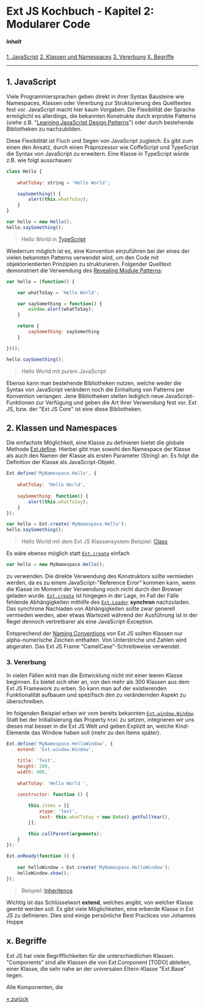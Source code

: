 # Ext JS Kochbuch - Kapitel 2: Modularer Code

<a name="toc"></a>
##### Inhalt  
[1. JavaScript](#js)
[2. Klassen und Namespaces](#class) 
[3. Vererbung](#inheritence)
[X. Begriffe](#begriffe)

<hr>

<a name="js"></a>
## 1. JavaScript

Viele Programmiersprachen geben direkt in ihrer Syntax Bausteine wie Namespaces, Klassen oder Vererbung zur Strukturierung des Quelltextes fest vor. JavaScript macht hier kaum Vorgaben. Die Flexibilität der Sprache ermöglicht es allerdings, die bekannten Konstrukte durch erprobte Patterns (siehe z.B. "[Learning JavaScript Design Patterns](http://addyosmani.com/resources/essentialjsdesignpatterns/book/)") oder durch bestehende Bibliotheken zu nachzubilden.

Diese Flexibilität ist Fluch und Segen von JavaScript zugleich. Es gibt zum einen den Ansatz, durch einen Präprozessor wie CoffeScript und TypeScript die Syntax von JavaScript zu erweitern. Eine Klasse in TypeScript würde z.B. wie folgt ausschauen:

```javascript
class Hello {
    
    whatToSay: string = 'Hello World';

    saySomething() {
        alert(this.whatToSay);
    }
}

var hello = new Hello();
hello.saySomething();
```
> Hello World in [TypeScript](http://www.typescriptlang.org/Playground/)

Wiederrum möglich ist es, eine Konvention einzuführen bei der eines der vielen bekannten Patterns verwendet wird, um den Code mit objektorientierten Prinzipien zu strukturieren. Folgender Quelltext demonstriert die Verwendung des [Revealing Module Patterns](http://addyosmani.com/resources/essentialjsdesignpatterns/book/#revealingmodulepatternjavascript):

```javascript
var hello = (function() {

	var whatToSay = 'Hello World';

	var saySomething = function() {
		window.alert(whatToSay);
	}

	return {
		saySomething: saySomething
	}

})();

hello.saySomething();
```
> Hello World mit purem JavaScript
  
Ebenso kann man bestehende Bibliotheken nutzen, welche weder die Syntax von JavaScript verändern noch die Einhaltung von Patterns per Konvention verlangen. Jene Bibliotheken stellen lediglich neue JavaScript-Funktionen zur Verfügung und geben die Art ihrer Verwendung fest vor. Ext JS, bzw. der "Ext JS Core" ist eine diese Bibliotheken.

<!--
Der Ext JS Core deckt eine großen Funktionsumfang ab. Dies hat den Vorteil, dass alle Bausteine gut zueinander passen. Jedoch wird damit auch die Möglichkeit eingeschränkt, sich aus vielen spezialisierten Bibliotheken (z.B. AMD-Module mit require.js oder MVVM mit Knockout) d
-->

<a name="class"></a>
## 2. Klassen und Namespaces

Die einfachste Möglichkeit, eine Klasse zu definieren bietet die globale Methode [Ext.define](../extjs/docs/index.html#!/api/Ext-method-define). Hierbei gibt man sowohl den Namespace der Klasse als auch den Namen der Klasse als ersten Parameter (String) an. Es folgt die Definition der Klasse als JavaScript-Objekt.

```javascript
Ext.define('MyNamespace.Hello', {
	
	whatToSay: 'Hello World',
	
	saySomething: function() {
 		alert(this.whatToSay);
	}
});

var hello = Ext.create('MyNamespace.Hello'); 
hello.saySomething();

```
> Hello World mit dem Ext JS Klassensystem
> Beispiel: [Class](http://localhost:7777/#!ex/Class)

Es wäre ebenso möglich statt [`Ext.create`](../extjs/docs/index.html#!/api/Ext-method-create) einfach

```javascript
var hello = new MyNamespace.Hello(); 
```
zu verwenden. Die direkte Verwendung des Konstruktors sollte vermieden werden, da es zu einem JavaScript-"Reference Error" kommen kann, wenn die Klasse im Moment der Verwendung noch nicht durch den Browser geladen wurde. [`Ext.create`](../extjs/docs/index.html#!/api/Ext-method-create) ist hingegen in der Lage, im Fall der Fälle fehlende Abhängigkeiten mithilfe des [`Ext.Loader`](../extjs/docs/index.html#!/api/Ext.Loader) **synchron** nachzuladen. Das synchrone Nachladen von Abhängigkeiten sollte zwar generell vermieden werden, aber etwas Wartezeit während der Ausführung ist in der Regel dennoch vertretbarer als eine JavaScript-Exception.  

Entsprechend der [Naming Conventions](../extjs/docs/index.html#!/guide/class_system) von Ext JS sollten Klassen nur alpha-numerische Zeichen enthalten. Von Unterstriche und Zahlen wird abgeraten. Das Ext JS Frame "CamelCase"-Schreibweise verwendet.

<a name="inheritence"></a>
### 3. Vererbung

In vielen Fällen wird man die Entwicklung nicht mit einer leeren Klasse beginnen. Es bietet sich eher an, von den mehr als 300 Klassen aus dem Ext JS Framework zu erben. So kann man auf der existierenden Funktionalität aufbauen und spezifisch den zu verändernden Aspekt zu überschreiben.

Im folgenden Beispiel erben wir vom bereits bekannten [`Ext.window.Window`](../extjs/docs/index.html#!/api/Ext.window.Window). Statt bei der Initialisierung das Property `html` zu setzen, integrieren wir uns dieses mal besser in die Ext JS Welt und geben Explizit an, welche Kind-Elemente das Window haben soll (mehr zu den Items später).

```javascript
Ext.define('MyNamespace.HelloWindow', {
    extend: 'Ext.window.Window',

    title: 'Test',
    height: 200,
    width: 400,
    
    whatToSay: 'Hello World ',
    
    constructor: function () {

        this.items = [{
            xtype: 'text',
            text: this.whatToSay + new Date().getFullYear(),
        }];

        this.callParent(arguments);
    }
});

Ext.onReady(function () {
    
    var helloWindow = Ext.create('MyNamespace.HelloWindow');
    helloWindow.show();
});
```
> Beispiel: [Inheritence](http://localhost:7777/#!ex/Inheritence)

Wichtig ist das Schlüsselwort **extend**, welches angibt, von welcher Klasse geerbt werden soll. Es gibt viele Möglichkeiten, eine erbende Klasse in Ext JS zu definieren. Dies sind einige persönliche Best Practices von Johannes Hoppe


<a name="begriffe"></a>
## x. Begriffe

Ext JS hat viele Begrifflichkeiten für die unterschiedlichen Klassen.  
"Components" sind alle Klassen die von Ext.Component [TODO] ableiten, einer Klasse, die sehr nahe an der universalen Eltern-Klasse "Ext.Base" liegen.

Alle Komponenten, die  

[&laquo; zurück](index.html)